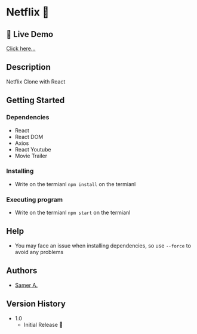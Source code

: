 # Netflix 🚀

## 🔴 Live Demo

[Click here...](https://samer-netflix.firebaseapp.com/)

## Description

Netflix Clone with React

## Getting Started

### Dependencies

- React
- React DOM
- Axios
- React Youtube
- Movie Trailer

### Installing

- Write on the termianl `npm install` on the termianl

### Executing program

- Write on the termianl `npm start` on the termianl

## Help

- You may face an issue when installing dependencies, so use `--force` to avoid any problems

## Authors

- [Samer A.](https://twitter.com/ssadawi__)

## Version History

- 1.0
  - Initial Release 🚀

